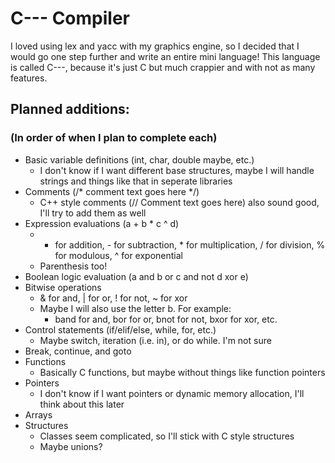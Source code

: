 # C--- Compiler

I loved using lex and yacc with my graphics engine, so I decided that I would go one step further and write an entire mini language! This language is called C---, because it's just C but much crappier and with not as many features.

## Planned additions:
### (In order of when I plan to complete each)

- Basic variable definitions (int, char, double maybe, etc.)
	- I don't know if I want different base structures, maybe I will handle strings and things like that in seperate libraries
- Comments (/* comment text goes here \*/)
	- C++ style comments (// Comment text goes here) also sound good, I'll try to add them as well
- Expression evaluations (a + b * c ^ d)
	- + for addition, - for subtraction, * for multiplication, / for division, % for modulous, ^ for exponential
	- Parenthesis too!
- Boolean logic evaluation (a and b or c and not d xor e)
- Bitwise operations
	- & for and, | for or, ! for not, ~ for xor
	- Maybe I will also use the letter b. For example:
		- band for and, bor for or, bnot for not, bxor for xor, etc.
- Control statements (if/elif/else, while, for, etc.)
	- Maybe switch, iteration (i.e. in), or do while. I'm not sure
- Break, continue, and goto
- Functions
	- Basically C functions, but maybe without things like function pointers
- Pointers
	- I don't know if I want pointers or dynamic memory allocation, I'll think about this later
- Arrays
- Structures
	- Classes seem complicated, so I'll stick with C style structures
	- Maybe unions?